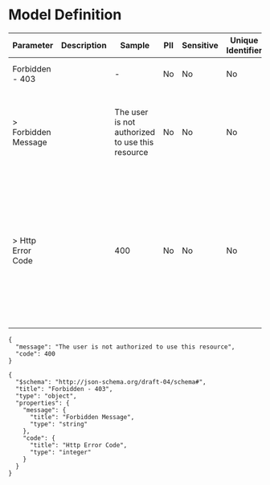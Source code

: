 # Model Definition
| Parameter | Description | Sample | PII | Sensitive | Unique Identifier | Mandatory | Default | Details |
| --- | --- | --- | --- | --- | --- | --- | --- | --- |
|  Forbidden - 403 |  |  -  | No | No | No | No |  |Data Type : object<br>  |
| &gt; Forbidden Message |  | The user is not authorized to use this resource | No | No | No | No |  |Data Type : string<br> Min. length :  - <br> Max. length :  - <br> Regex :  - <br>  |
| &gt; Http Error Code |  | 400 | No | No | No | No |  |Data Type : integer<br> Minimum :  - <br> Exclusive Minimum : No<br> Maximum :  - <br> Exclusive Maximum : No<br> Multiple Of :  - <br>  |





```
{
  "message": "The user is not authorized to use this resource",
  "code": 400
}
```




```
{
  "$schema": "http://json-schema.org/draft-04/schema#",
  "title": "Forbidden - 403",
  "type": "object",
  "properties": {
    "message": {
      "title": "Forbidden Message",
      "type": "string"
    },
    "code": {
      "title": "Http Error Code",
      "type": "integer"
    }
  }
}
```

